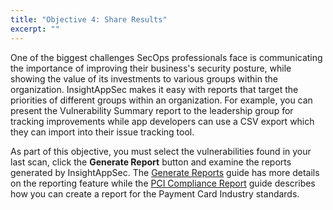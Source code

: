 ```yaml
---
title: "Objective 4: Share Results"
excerpt: ""
---
```

One of the biggest challenges SecOps professionals face is communicating the importance of improving their business's security posture, while showing the value of its investments to various groups within the organization. InsightAppSec makes it easy with reports that target the priorities of different groups within an organization. For example, you can present the Vulnerability Summary report to the leadership group for tracking improvements while app developers can use a CSV export which they can import into their issue tracking tool. 

As part of this objective, you must select the vulnerabilities found in your last scan, click the **Generate Report** button and examine the reports generated by InsightAppSec. The [Generate Reports](doc:generate-reports) guide has more details on the reporting feature while the [PCI Compliance Report](doc:pci-compliance-report) guide describes how you can create a report for the Payment Card Industry standards.